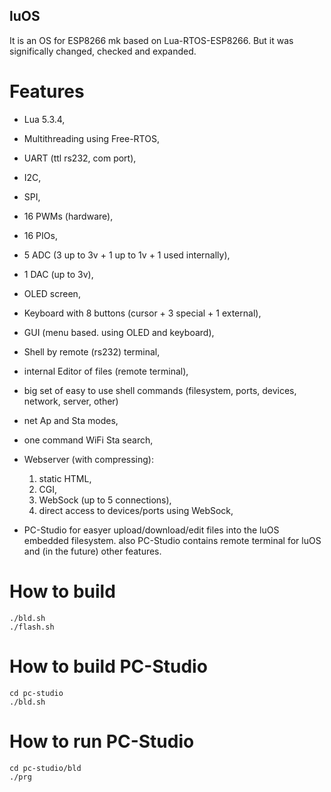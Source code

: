 luOS
----

It is an OS for ESP8266 mk based on Lua-RTOS-ESP8266. But it was significally changed, checked and expanded.

Features
========
* Lua 5.3.4,
* Multithreading using Free-RTOS,
* UART (ttl rs232, com port),
* I2C,
* SPI,
* 16 PWMs (hardware),
* 16 PIOs,
* 5 ADC (3 up to 3v + 1 up to 1v + 1 used internally),
* 1 DAC (up to 3v),
* OLED screen,
* Keyboard with 8 buttons (cursor + 3 special + 1 external),
* GUI (menu based. using OLED and keyboard),
* Shell by remote (rs232) terminal,
* internal Editor of files (remote terminal),
* big set of easy to use shell commands (filesystem, ports, devices, network, server, other)
* net Ap and Sta modes,
* one command WiFi Sta search,

* Webserver (with compressing):
  1. static HTML,
  1. CGI,
  1. WebSock (up to 5 connections),
  1. direct access to devices/ports using WebSock,

* PC-Studio for easyer upload/download/edit files into the luOS embedded filesystem. also PC-Studio contains remote terminal for luOS and (in the future) other features.

How to build
============
```
./bld.sh
./flash.sh
```

How to build PC-Studio
======================
```
cd pc-studio
./bld.sh
```

How to run PC-Studio
====================
```
cd pc-studio/bld
./prg
```

